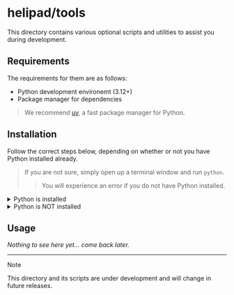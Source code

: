 # helipad/tools

This directory contains various optional scripts and utilities to assist you during development.

## Requirements

The requirements for them are as follows:

- Python development environemt (3.12+)
- Package manager for dependencies

> We recommend [uv](https://github.com/astral-sh/uv), a fast package manager for Python.

## Installation

Follow the correct steps below, depending on whether or not you have Python installed already.

> If you are not sure, simply open up a terminal window and run `python`.
>> You will experience an error if you do not have Python installed.

<details>
<summary>Python is installed</summary>

1. Install [pipx](https://pypa.github.io/pipx/):

   ```bash
   python -m pip install --user pipx
   python -m pipx ensurepath
   ```

2. Install **uv** using pipx:

   ```bash
   pipx install uv
   ```

</details>

<details>
<summary>Python is NOT installed</summary>

1. Install **uv** (see [docs](https://github.com/astral-sh/uv#installation) for your platform):

   ```bash
   curl -LsSf https://astral.sh/uv/install.sh | sh
   ```

2. Use uv to install Python:

   ```bash
   uv python install
   ```

</details>

## Usage

*Nothing to see here yet... come back later.*

---

> [!NOTE]  
> This directory and its scripts are under development and will change in future releases.

